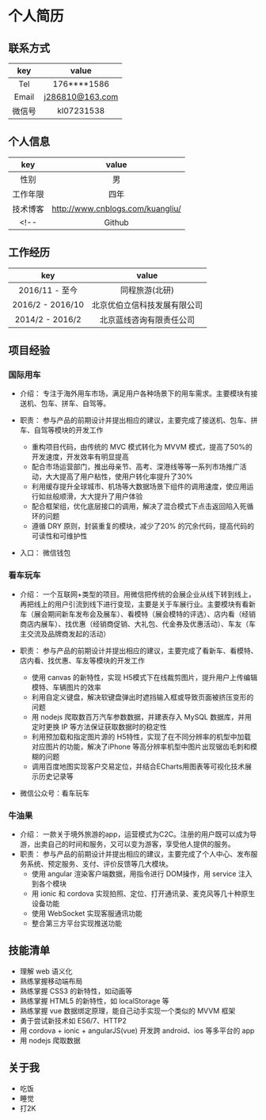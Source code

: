 # 个人简历


## 联系方式

|  key  |  value  |
| :----: | :----: |
| Tel | 176****1586 |
| Email | j286810@163.com |
| 微信号 | kl07231538 |

## 个人信息

|  key  |  value  |
| :----: | :----: |
| 性别 | 男 |
| 工作年限 | 四年 |
| 技术博客 | http://www.cnblogs.com/kuangliu/ |
<!-- | Github | https://github.com/286810 | -->

## 工作经历

|  key  |  value  |
| :----: | :----: |
| 2016/11 - 至今 | 同程旅游(北研) |
| 2016/2 - 2016/10 | 北京优伯立信科技发展有限公司 |
| 2014/2 - 2016/2 | 北京蓝线咨询有限责任公司 |

## 项目经验

### 国际用车

- 介绍： 专注于海外用车市场，满足用户各种场景下的用车需求。主要模块有接送机、包车、拼车、自驾等。
- 职责： 参与产品的前期设计并提出相应的建议，主要完成了接送机、包车、拼车、自驾等模块的开发工作
    - 重构项目代码，由传统的 MVC 模式转化为 MVVM 模式，提高了50%的开发速度，开发效率有明显提高
    - 配合市场运营部门，推出母亲节、高考、深港线等等一系列市场推广活动，大大提高了用户粘性，使用户转化率提升了30%
    - 利用缓存提升全球城市、机场等大数据场景下组件的调用速度，使应用运行如丝般顺滑，大大提升了用户体验
    - 配合框架组，优化底层接口的调用，解决了混合模式下点击返回陷入死循环的问题
    - 遵循 DRY 原则，封装重复的模块，减少了20% 的冗余代码，提高代码的可读性和可维护性

- 入口： 微信钱包

### 看车玩车

- 介绍： 一个互联网+类型的项目。用微信把传统的会展企业从线下转到线上，再把线上的用户引流到线下进行变现，主要是关于车展行业。主要模块有看新车（展会期间新车发布会及展车）、看模特（展会模特的评选）、店内看（经销商店内展车）、找优惠（经销商促销、大礼包、代金券及优惠活动）、车友（车主交流及品牌商发起的活动）
- 职责： 参与产品的前期设计并提出相应的建议，主要完成了看新车、看模特、店内看、找优惠、车友等模块的开发工作
    - 使用 canvas 的新特性，实现 H5模式下在线裁剪图片，提升用户上传编辑模特、车辆图片的效率
    - 利用自定义键盘，解决软键盘弹出时遮挡输入框或导致页面被挤压变形的问题
    - 用 nodejs 爬取数百万汽车参数数据，并建表存入 MySQL 数据库，并用定时更换 IP 等方法保证获取数据时的稳定性
    - 利用预加载和指定图片源的 H5特性，实现了在不同分辨率的机型中加载对应图片的功能，解决了iPhone 等高分辨率机型中图片出现锯齿毛刺和模糊的问题
    - 调用百度地图实现客户交易定位，并结合ECharts用图表等可视化技术展示历史记录等

- 微信公众号：看车玩车

### 牛油果

- 介绍： 一款关于境外旅游的app，运营模式为C2C。注册的用户既可以成为导游，出卖自己的时间和服务，又可以变为游客，享受他人提供的服务。
- 职责： 参与产品的前期设计并提出相应的建议，主要完成了个人中心、发布服务系统、预定服务、支付、评价反馈等几大模块。
    - 使用 angular 渲染客户端数据，用指令进行 DOM操作，用 service 注入到各个模块
    - 用 ionic 和 cordova 实现拍照、定位、打开通讯录、麦克风等几十种原生设备功能
    - 使用 WebSocket 实现客服通讯功能
    - 整合第三方平台实现推送功能

<!-- - 微信版： ![](https://github.com/286810/resume/blob/master/niu.png)
- android版： ![](https://github.com/286810/resume/blob/master/niu-apk.png) -->

<!--
##个人项目

###build-your-own-vue
- 迷你版的 vue
- [戳我戳我戳我]()
-->

## 技能清单

- 理解 web 语义化
- 熟练掌握移动端布局
- 熟练掌握 CSS3 的新特性，如动画等
- 熟练掌握 HTML5 的新特性，如 localStorage 等
- 熟练掌握 vue 数据绑定原理，能自己动手实现一个类似的 MVVM 框架
- 勇于尝试新技术如 ES6/7、HTTP2
- 用 cordova + ionic + angularJS(vue) 开发跨 android、ios 等多平台的 app
- 用 nodejs 爬取数据

## 关于我

<!-- - 学：Nicholas C. Zakas、John Resig、Evan You -->
- 吃饭
- 睡觉
- 打2K
